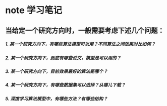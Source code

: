 # note 学习笔记

## 当给定一个研究方向时，一般需要考虑下述几个问题：
##### 1. 某一个研究方向下，有哪些算法模型可以用？不同算法之间效果对比如何？
##### 2. 某一个研究方向下，到底有哪些论文，模型是可以用的？
##### 3. 某一个研究方向下，目前效果最好的算法是哪个？
##### 4. 某一个研究方向下，有哪些数据集可以选择？从哪儿下载？
##### 5. 深度学习算法模型中，有哪些方法？有哪些结构？